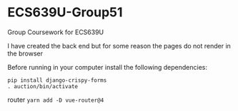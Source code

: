 # ECS639U-Group51
Group Coursework for ECS639U 

I have created the back end but for some reason the pages do not render in the browser

Before running in your computer install the following dependencies:

```
pip install django-crispy-forms
. auction/bin/activate 

```

router
``` yarn add -D vue-router@4 ```
